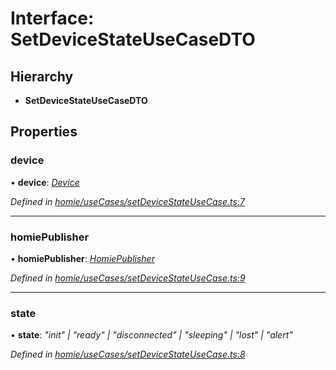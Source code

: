 # Interface: SetDeviceStateUseCaseDTO

## Hierarchy

* **SetDeviceStateUseCaseDTO**

## Properties

###  device

• **device**: *[Device](../classes/device.md)*

*Defined in [homie/useCases/setDeviceStateUseCase.ts:7](https://github.com/AlejandroHerr/homieiot.ts/blob/15259b3/src/homie/useCases/setDeviceStateUseCase.ts#L7)*

___

###  homiePublisher

• **homiePublisher**: *[HomiePublisher](../classes/homiepublisher.md)*

*Defined in [homie/useCases/setDeviceStateUseCase.ts:9](https://github.com/AlejandroHerr/homieiot.ts/blob/15259b3/src/homie/useCases/setDeviceStateUseCase.ts#L9)*

___

###  state

• **state**: *"init" | "ready" | "disconnected" | "sleeping" | "lost" | "alert"*

*Defined in [homie/useCases/setDeviceStateUseCase.ts:8](https://github.com/AlejandroHerr/homieiot.ts/blob/15259b3/src/homie/useCases/setDeviceStateUseCase.ts#L8)*
